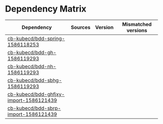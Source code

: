 # Dependency Matrix

Dependency | Sources | Version | Mismatched versions
---------- | ------- | ------- | -------------------
[cb-kubecd/bdd-spring-1586118253](https://github.com/cb-kubecd/bdd-spring-1586118253.git) |  | []() | 
[cb-kubecd/bdd-gh-1586119293](https://github.com/cb-kubecd/bdd-gh-1586119293.git) |  | []() | 
[cb-kubecd/bdd-nh-1586119293](https://github.com/cb-kubecd/bdd-nh-1586119293.git) |  | []() | 
[cb-kubecd/bdd-sbhg-1586119293](https://github.com/cb-kubecd/bdd-sbhg-1586119293.git) |  | []() | 
[cb-kubecd/bdd-ghfjxy-import-1586121439](https://github.com/cb-kubecd/bdd-ghfjxy-import-1586121439.git) |  | []() | 
[cb-kubecd/bdd-sbrp-import-1586121439](https://github.com/cb-kubecd/bdd-sbrp-import-1586121439.git) |  | []() | 

